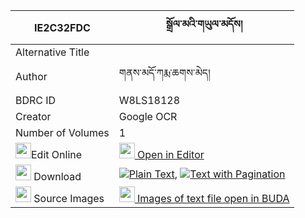 |IE2C32FDC|སྒྲོལ་མའི་གཡུལ་མདོས། 
| --- | --- 
|Alternative Title |
|Author| གནས་མདོ་ཀརྨ་ཆགས་མེད།
|BDRC ID | W8LS18128
|Creator | Google OCR
|Number of Volumes| 1
|<img width="25" src="https://img.icons8.com/color/25/000000/edit-property.png">Edit Online| [<img width="25" src="https://avatars.githubusercontent.com/u/45091458?s=200&v=4"> Open in Editor](http://editor.openpecha.org/IE2C32FDC)
|<img width="25" src="https://img.icons8.com/fluent/48/000000/download-2.png"/>  Download | [![](https://img.icons8.com/color/20/000000/txt.png)Plain Text](https://github.com/Openpecha/IE2C32FDC/releases/download/v1/drolma_i_yul_do_plain_IE2C32FDC.zip), [![](https://img.icons8.com/color/20/000000/txt.png)Text with Pagination](https://github.com/Openpecha/IE2C32FDC/releases/download/v1/drolma_i_yul_do_pages_IE2C32FDC.zip)
|<img width="25" src="https://img.icons8.com/plasticine/100/000000/pictures-folder.png"/>  Source Images | [<img width="25" src="https://library.bdrc.io/icons/BUDA-small.svg"> Images of text file open in BUDA](https://library.bdrc.io/show/bdr:W8LS18128)